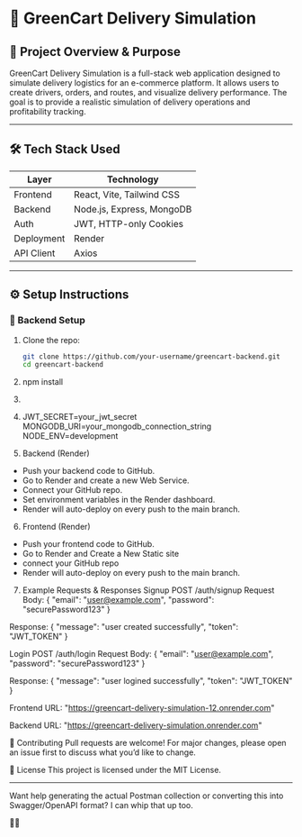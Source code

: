 # 🚚 GreenCart Delivery Simulation

## 📌 Project Overview & Purpose

GreenCart Delivery Simulation is a full-stack web application designed to simulate delivery logistics for an e-commerce platform. It allows users to create drivers, orders, and routes, and visualize delivery performance. The goal is to provide a realistic simulation of delivery operations and profitability tracking.

---

## 🛠️ Tech Stack Used

| Layer       | Technology                     |
|-------------|--------------------------------|
| Frontend    | React, Vite, Tailwind CSS      |
| Backend     | Node.js, Express, MongoDB      |
| Auth        | JWT, HTTP-only Cookies         |
| Deployment  | Render                         |
| API Client  | Axios                          |

---

## ⚙️ Setup Instructions

### 🔧 Backend Setup

1. Clone the repo:
   ```bash
   git clone https://github.com/your-username/greencart-backend.git
   cd greencart-backend
2. npm install
3. 
4. JWT_SECRET=your_jwt_secret
   MONGODB_URI=your_mongodb_connection_string
   NODE_ENV=development

5. Backend (Render)
- Push your backend code to GitHub.
- Go to Render and create a new Web Service.
- Connect your GitHub repo.
- Set environment variables in the Render dashboard.
- Render will auto-deploy on every push to the main branch.

 6. Frontend (Render)
 - Push your frontend code to GitHub.
 - Go to Render and Create a New Static site
 - connect your GitHub repo
 - Render will auto-deploy on every push to the main branch.

7. Example Requests & Responses
Signup
POST /auth/signup
Request Body:
{
  "email": "user@example.com",
  "password": "securePassword123"
}


Response:
{
  "message": "user created successfully",
  "token": "JWT_TOKEN"
}


Login
POST /auth/login
Request Body:
{
  "email": "user@example.com",
  "password": "securePassword123"
}


Response:
{
  "message": "user logined successfully",
  "token": "JWT_TOKEN"
}

Frontend URL: "https://greencart-delivery-simulation-12.onrender.com"

Backend URL: "https://greencart-delivery-simulation.onrender.com"






🧠 Contributing
Pull requests are welcome! For major changes, please open an issue first to discuss what you’d like to change.

📄 License
This project is licensed under the MIT License.

---

Want help generating the actual Postman collection or converting this into Swagger/OpenAPI format? I can whip that up too.


